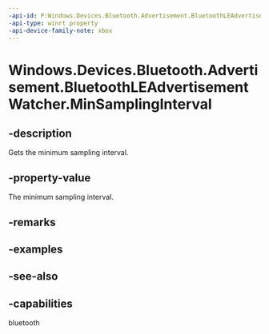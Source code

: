 ```yaml
---
-api-id: P:Windows.Devices.Bluetooth.Advertisement.BluetoothLEAdvertisementWatcher.MinSamplingInterval
-api-type: winrt property
-api-device-family-note: xbox
---
```


<!-- Property syntax
public Windows.Foundation.TimeSpan MinSamplingInterval { get; }
-->

# Windows.Devices.Bluetooth.Advertisement.BluetoothLEAdvertisementWatcher.MinSamplingInterval

## -description
Gets the minimum sampling interval.

## -property-value
The minimum sampling interval.

## -remarks

## -examples

## -see-also

## -capabilities
bluetooth
